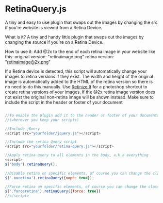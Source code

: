 RetinaQuery.js
==============

A tiny and easy to use plugin that swaps out the images by changing the src if you're website is viewed from a Retina Device.

What is it?
A tiny and handy little plugin that swaps out the images by changing the source if you're on a Retina Device.

How to use it:
Add @2x to the end of each retina image in your website like this: 
original version: "retinaimage.png" 
retina version: "retinaimage@2x.png"

If a Retina device is detected, this script will automatically change your images to retina versions if they exist. 
The width and height of the original image is automatically added to the HTML of the retina version so there is no need to do this manually.
Use <a href="http://retinize.it/" target="_blank">Retinize It</a> for a photoshop shortcut to create retina versions of your images.
If the @2x retina image version does not exist the original non-retina image will be shown instead.
Make sure to include the script in the header or footer of your document

`````javascript

//To enable the plugin add it to the header or footer of your documents 
//(wherever you keep your scripts)

//Include jQuery
<script src="yourfolder/jquery.js"></script>

//Include the retina Query script
<script src="yourfolder/retina-query.js"></script>

//Apply retina query to all elements in the body, a.k.a everything
<script>
$('body').retinaQuery();
 
//Disable retina on specific elements, of course you can change the class to anything you like
$('.noretina').retinaQuery({nope: true});
 
//Force retina on specific elements, of course you can change the class to anything you like
$('.forceretina').retinaQuery({force: true})
//</script>
`````
